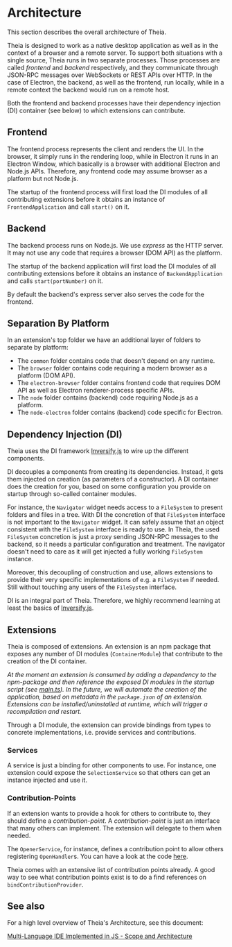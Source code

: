 # Architecture

This section describes the overall architecture of Theia.

Theia is designed to work as a native desktop application as well as in the
context of a browser and a remote server. To support both situations with a
single source, Theia runs in two separate processes. Those processes are called
_frontend_ and _backend_ respectively, and they communicate through JSON-RPC
messages over WebSockets or REST APIs over HTTP. In the case of Electron, the
backend, as well as the frontend, run locally, while in a remote context the
backend would run on a remote host.

Both the frontend and backend processes have their dependency injection (DI)
container (see below) to which extensions can contribute.

## Frontend

The frontend process represents the client and renders the UI. In the browser,
it simply runs in the rendering loop, while in Electron it runs in an Electron
Window, which basically is a browser with additional Electron and Node.js APIs.
Therefore, any frontend code may assume browser as a platform but not Node.js.

The startup of the frontend process will first load the DI modules of all
contributing extensions before it obtains an instance of `FrontendApplication`
and call `start()` on it.

## Backend

The backend process runs on Node.js. We use _express_ as the HTTP server. It
may not use any code that requires a browser (DOM API) as the platform.

The startup of the backend application will first load the DI modules of all
contributing extensions before it obtains an instance of `BackendApplication`
and calls `start(portNumber)` on it.

By default the backend's express server also serves the code for the frontend.

## Separation By Platform

In an extension's top folder we have an additional layer of folders to separate
by platform:

 - The `common` folder contains code that doesn't depend on any runtime.
 - The `browser` folder contains code requiring a modern browser as a platform
   (DOM API).
 - The `electron-browser` folder contains frontend code that requires DOM API
   as well as Electron renderer-process specific APIs.
 - The `node` folder contains (backend) code requiring Node.js as a platform.
 - The `node-electron` folder contains (backend) code specific for Electron.

## Dependency Injection (DI)

Theia uses the DI framework [Inversify.js](http://inversify.io/) to wire up the
different components.

DI decouples a components from creating its dependencies. Instead, it gets them
injected on creation (as parameters of a constructor). A DI container does the
creation for you, based on some configuration you provide on startup through
so-called container modules.

For instance, the `Navigator` widget needs access to a `FileSystem` to present
folders and files in a tree. With DI the concretion of that `FileSystem`
interface is not important to the `Navigator` widget. It can safely assume that
an object consistent with the `FileSystem` interface is ready to use. In Theia,
the used `FileSystem` concretion is just a proxy sending JSON-RPC messages to
the backend, so it needs a particular configuration and treatment. The
navigator doesn't need to care as it will get injected a fully working
`FileSystem` instance.

Moreover, this decoupling of construction and use, allows extensions to provide
their very specific implementations of e.g. a `FileSystem` if needed. Still
without touching any users of the `FileSystem` interface.

DI is an integral part of Theia. Therefore, we highly recommend learning at
least the basics of [Inversify.js](http://inversify.io/).

## Extensions

Theia is composed of extensions. An extension is an npm package that exposes
any number of DI modules (`ContainerModule`) that contribute to the creation of
the DI container.

_At the moment an extension is consumed by adding a dependency to the
npm-package and then reference the exposed DI modules in the startup script
(see [main.ts](../examples/browser/src/client/main.ts)). In the future, we will
automate the creation of the application, based on metadata in the
`package.json` of an extension. Extensions can be installed/uninstalled at
runtime, which will trigger a recompilation and restart._

Through a DI module, the extension can provide bindings from types to concrete
implementations, i.e. provide services and contributions.

### Services

A service is just a binding for other components to use. For instance, one
extension could expose the `SelectionService` so that others can get an
instance injected and use it.

### Contribution-Points

If an extension wants to provide a hook for others to contribute to, they
should define a _contribution-point_. A _contribution-point_ is just an
interface that many others can implement. The extension will delegate to them
when needed.

The `OpenerService`, for instance, defines a contribution point to allow others
registering `OpenHandler`s. You can have a look at the code
[here](../packages/core/src/browser/opener-service.ts).

Theia comes with an extensive list of contribution points already. A good way
to see what contribution points exist is to do a find references on
`bindContributionProvider`.

## See also

For a high level overview of Theia's Architecture, see this document: 

[Multi-Language IDE Implemented in JS - Scope and Architecture](https://docs.google.com/document/d/1aodR1LJEF_zu7xBis2MjpHRyv7JKJzW7EWI9XRYCt48)
